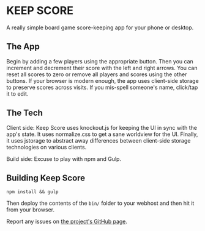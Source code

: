 KEEP SCORE
==========

A really simple board game score-keeping app for your phone or desktop.

The App
-------

Begin by adding a few players using the appropriate button. Then you can increment and decrement their score with the left and right arrows. You can reset all scores to zero or remove all players and scores using the other buttons. If your browser is modern enough, the app uses client-side storage to preserve scores across visits. If you mis-spell someone's name, click/tap it to edit.

The Tech
--------

Client side: Keep Score uses knockout.js for keeping the UI in sync with the app's state. It uses normalize.css to get a sane worldview for the UI. Finally, it uses jstorage to abstract away differences between client-side storage technologies on various clients.

Build side: Excuse to play with npm and Gulp.

Building Keep Score
-------------------

`npm install && gulp`

Then deploy the contents of the `bin/` folder to your webhost and then hit it from your browser.

Report any issues on [the project's GitHub page](https://github.com/vtbassmatt/KeepScore).

